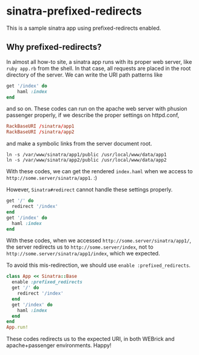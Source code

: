 sinatra-prefixed-redirects
=========================
This is a sample sinatra app using prefixed-redirects enabled.

## Why prefixed-redirects?
In almost all how-to site, a sinatra app runs with its proper web server, like `ruby app.rb` from the shell.  In that case, all requests are placed in the root directory of the server.  We can write the URI path patterns like

```ruby:app.rb
get '/index' do
    haml :index
end
```
and so on.  These codes can run on the apache web server with phusion passenger properly, if we describe the proper settings on httpd.conf,

```conf:httpd.conf
RackBaseURI /sinatra/app1
RackBaseURI /sinatra/app2
```
and make a symbolic links from the server document root.

```shell:
ln -s /var/www/sinatra/app1/public /usr/local/www/data/app1
ln -s /var/www/sinatra/app2/public /usr/local/www/data/app2
```
With these codes, we can get the rendered `index.haml` when we access to `http://some.server/sinatra/app1`. :)

However, `Sinatra#redirect` cannot handle these settings properly.

```ruby:app.rb
get '/' do
  redirect '/index'
end
get '/index' do
  haml :index
end
```

With these codes, when we accessed `http://some.server/sinatra/app1/`, the server redirects us to `http://some.server/index`, not to `http://some.server/sinatra/app1/index`, which we expected.

To avoid this mis-redirection, we should use `enable :prefixed_redirects`.

```ruby:app.rb
class App << Sinatra::Base
  enable :prefixed_redirects
  get '/' do
    redirect '/index'
  end
  get '/index' do
    haml :index
  end
end
App.run!
```
 These codes redirects us to the expected URI, in both WEBrick and apache+passenger environments.  Happy!
